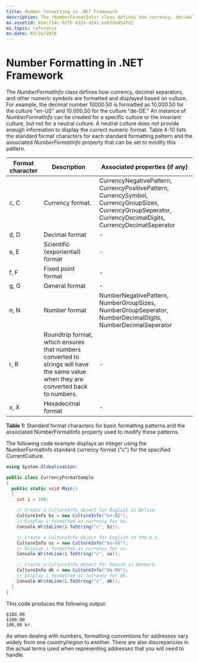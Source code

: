```yaml
---
title: Number formatting in .NET Framework
description: The *NumberFormatInfo* class defines how currency, decimal separators, and other numeric symbols are formatted and displayed based on culture.
ms.assetid: 81bc7141-92f0-432a-a241-eebfda454fd2
ms.topic: reference
ms.date: 03/16/2016
---
```


# Number Formatting in .NET Framework

The *NumberFormatInfo* class defines how currency, decimal separators, and other numeric symbols are formatted and displayed based on culture.
For example, the decimal number 10000.50 is formatted as 10,000.50 for the culture "en-US" and 10.000,50 for the culture "de-DE."
An instance of *NumberFormatInfo* can be created for a specific culture or the invariant culture, but not for a neutral culture.
A neutral culture does not provide enough information to display the correct numeric format.
Table 4-10 lists the standard format characters for each standard formatting pattern and the associated *NumberFormatInfo* property that can be set to modify this pattern.

| Format character | Description | Associated properties (if any) |
| --- | --- | -- |
| c, C | Currency format. | CurrencyNegativePattern, CurrencyPositivePattern, CurrencySymbol, CurrencyGroupSizes, CurrencyGroupSeperator, CurrencyDecimalDigits, CurrencyDecimalSeperator |
| d, D | Decimal format | - |
| e, E | Scientific (exponential) format | - |
| f, F | Fixed point format | - |
| g, G | General format | - |
| n, N | Number format | NumberNegativePattern, NumberGroupSizes, NumberGroupSeperator, NumberDecimalDigits, NumberDecimalSeperator |
| r, R | Roundtrip format, which ensures that numbers converted to strings will have the same value when they are converted back to numbers. | - |
| x, X | Hexadecimal format | - |

**Table 1:** Standard format characters for basic formatting patterns and the associated NumberFormatInfo property used to modify these patterns.

The following code example displays an integer using the NumberFormatInfo standard currency format ("c") for the specified CurrentCulture.

```csharp
using System.Globalization;

public class CurrencyFormatSample
{
  public static void Main()
  {
    int i = 100;

    // Create a CultureInfo object for English in Belize.
    CultureInfo bz = new CultureInfo("en-BZ");
    // Display i formatted as currency for bz.
    Console.WriteLine(i.ToString("c", bz));

    // Create a CultureInfo object for English in the U.S.
    CultureInfo us = new CultureInfo("en-US");
    // Display i formatted as currency for us.
    Console.WriteLine(i.ToString("c", us));

    // Create a CultureInfo object for Danish in Denmark.
    CultureInfo dk = new CultureInfo("da-DK");
    // Display i formatted as currency for dk.
    Console.WriteLine(i.ToString("c", dk));
  }
}
```

This code produces the following output:

```console
$100.00
$100.00
100,00 kr.
```

As when dealing with numbers, formatting conventions for addresses vary widely from one country/region to another.
There are also discrepancies in the actual terms used when representing addresses that you will need to handle.
